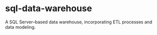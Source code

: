 # sql-data-warehouse
A SQL Server–based data warehouse, incorporating ETL processes and data modeling.
